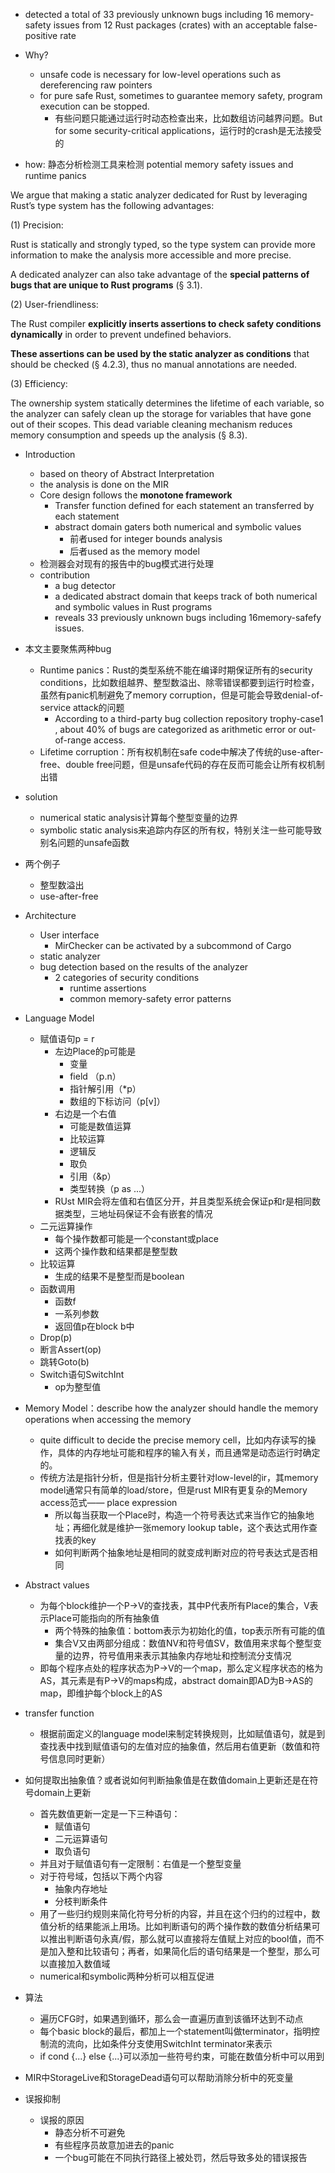 - detected a total of 33 previously unknown bugs including 16 memory-safety issues from 12 Rust packages (crates) with an acceptable false-positive rate



- Why?
  - unsafe code is necessary for low-level operations such as dereferencing raw pointers
  - for pure safe Rust, sometimes to guarantee memory safety, program execution can be stopped.
    - 有些问题只能通过运行时动态检查出来，比如数组访问越界问题。But for some security-critical applications，运行时的crash是无法接受的
- how: 静态分析检测工具来检测 potential memory safety issues and runtime panics



 We argue that making a static analyzer dedicated for Rust by leveraging Rust’s type system has the following advantages: 

(1) Precision: 

Rust is statically and strongly typed, so the type system can provide more information to make the analysis more accessible and more precise. 

A dedicated analyzer can also take advantage of the **special patterns of bugs that are unique to Rust programs** (§ 3.1). 

(2) User-friendliness:

The Rust compiler **explicitly inserts assertions to check safety conditions dynamically** in order to prevent undefined behaviors. 

**These assertions can be used by the static analyzer as conditions** that should be checked (§ 4.2.3), thus no manual annotations are needed. 

(3) Efficiency: 

The ownership system statically determines the lifetime of each variable, so the analyzer can safely clean up the storage for variables that have gone out of their scopes. This dead variable cleaning mechanism reduces memory consumption and speeds up the analysis (§ 8.3).





- Introduction
  - based on theory of Abstract Interpretation
  - the analysis is done on the MIR
  - Core design follows the **monotone framework**
    - Transfer function defined for each statement an transferred by each statement
    - abstract domain gaters both numerical and symbolic values
      - 前者used for integer bounds analysis
      - 后者used as the memory model
  - 检测器会对现有的报告中的bug模式进行处理
  - contribution
    - a bug detector
    - a dedicated abstract domain that keeps track of both numerical and symbolic values in Rust programs
    - reveals 33 previously unknown bugs including 16memory-safefy issues.



- 本文主要聚焦两种bug
  - Runtime panics：Rust的类型系统不能在编译时期保证所有的security conditions，比如数组越界、整型数溢出、除零错误都要到运行时检查，虽然有panic机制避免了memory corruption，但是可能会导致denial-of-service attack的问题
    - According to a third-party bug collection repository trophy-case1 , about 40% of bugs are categorized as arithmetic error or out-of-range access.
  - Lifetime corruption：所有权机制在safe code中解决了传统的use-after-free、double free问题，但是unsafe代码的存在反而可能会让所有权机制出错
- solution
  - numerical static analysis计算每个整型变量的边界
  - symbolic static analysis来追踪内存区的所有权，特别关注一些可能导致别名问题的unsafe函数 





- 两个例子
  - 整型数溢出
  - use-after-free
- Architecture
  - User interface
    - MirChecker can be activated by a subcommond of Cargo
  - static analyzer
  - bug detection based on the results of the analyzer
    - 2 categories of security conditions
      - runtime assertions
      - common memory-safety error patterns



- Language Model
  - 赋值语句p = r
    - 左边Place的p可能是
      - 变量
      - field （p.n）
      - 指针解引用（*p）
      - 数组的下标访问（p[v]）
    - 右边是一个右值
      - 可能是数值运算
      - 比较运算
      - 逻辑反
      - 取负
      - 引用（&p）
      - 类型转换（p as ...）
    - RUst MIR会将左值和右值区分开，并且类型系统会保证p和r是相同数据类型，三地址码保证不会有嵌套的情况
  - 二元运算操作
    - 每个操作数都可能是一个constant或place
    - 这两个操作数和结果都是整型数
  - 比较运算
    - 生成的结果不是整型而是boolean
  - 函数调用
    - 函数f
    - 一系列参数
    - 返回值p在block b中
  - Drop(p)
  - 断言Assert(op)
  - 跳转Goto(b)
  - Switch语句SwitchInt
    - op为整型值
- Memory Model：describe how the analyzer should handle the memory operations when accessing the memory
  - quite difficult to decide the precise memory cell，比如内存读写的操作，具体的内存地址可能和程序的输入有关，而且通常是动态运行时确定的。
  - 传统方法是指针分析，但是指针分析主要针对low-level的ir，其memory model通常只有简单的load/store，但是rust MIR有更复杂的Memory access范式—— place expression
    - 所以每当获取一个Place时，构造一个符号表达式来当作它的抽象地址；再细化就是维护一张memory lookup table，这个表达式用作查找表的key
    - 如何判断两个抽象地址是相同的就变成判断对应的符号表达式是否相同
- Abstract values
  - 为每个block维护一个P->V的查找表，其中P代表所有Place的集合，V表示Place可能指向的所有抽象值
    - 两个特殊的抽象值：bottom表示为初始化的值，top表示所有可能的值
    - 集合V又由两部分组成：数值NV和符号值SV，数值用来求每个整型变量的边界，符号值用来表示其抽象内存地址和控制流分支情况
  - 即每个程序点处的程序状态为P->V的一个map，那么定义程序状态的格为AS，其元素是有P->V的maps构成，abstract domain即AD为B->AS的map，即维护每个block上的AS
- transfer function
  - 根据前面定义的language model来制定转换规则，比如赋值语句，就是到查找表中找到赋值语句的左值对应的抽象值，然后用右值更新（数值和符号信息同时更新）
- 如何提取出抽象值？或者说如何判断抽象值是在数值domain上更新还是在符号domain上更新
  - 首先数值更新一定是一下三种语句：
    - 赋值语句
    - 二元运算语句
    - 取负语句
  - 并且对于赋值语句有一定限制：右值是一个整型变量
  - 对于符号域，包括以下两个内容
    - 抽象内存地址
    - 分枝判断条件
  - 用了一些归约规则来简化符号分析的内容，并且在这个归约的过程中，数值分析的结果能派上用场。比如判断语句的两个操作数的数值分析结果可以推出判断语句永真/假，那么就可以直接将左值赋上对应的bool值，而不是加入整和比较语句；再者，如果简化后的语句结果是一个整型，那么可以直接加入数值域
  - numerical和symbolic两种分析可以相互促进
- 算法
  - 遍历CFG时，如果遇到循环，那么会一直遍历直到该循环达到不动点
  - 每个basic block的最后，都加上一个statement叫做terminator，指明控制流的流向，比如条件分支使用SwitchInt terminator来表示
  - if cond {...} else {...}可以添加一些符号约束，可能在数值分析中可以用到
- MIR中StorageLive和StorageDead语句可以帮助消除分析中的死变量
- 误报抑制
  - 误报的原因
    - 静态分析不可避免
    - 有些程序员故意加进去的panic
    - 一个bug可能在不同执行路径上被处罚，然后导致多处的错误报告